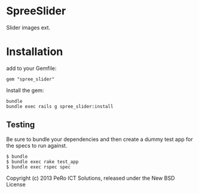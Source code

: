 SpreeSlider
===========

Slider images ext.

Installation
=======

add to your Gemfile:

```
gem "spree_slider"
```

Install the gem:
```
bundle
bundle exec rails g spree_slider:install
```

Testing
-------

Be sure to bundle your dependencies and then create a dummy test app for the specs to run against.

    $ bundle
    $ bundle exec rake test_app
    $ bundle exec rspec spec

Copyright (c) 2013 PeRo ICT Solutions, released under the New BSD License
